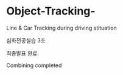 # Object-Tracking-
Line &amp; Car Tracking during driving stituation

심화전공실습 3조

최종발표 완료.

Combining completed
